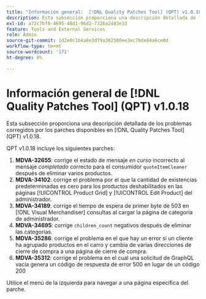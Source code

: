 ```yaml
---
title: "Información general:  [!DNL Quality Patches Tool] (QPT) v1.0.18"
description: Esta subsección proporciona una descripción detallada de los problemas corregidos por los parches disponibles en  [!DNL Quality Patches Tool] (QPT) v1.0.18.
exl-id: a72c7bf0-4695-48d1-96d2-7326a2483e33
feature: Tools and External Services
role: Admin
source-git-commit: 1d2e0c1b4a8e3d79a362500ee3ec7bde84a6ce0d
workflow-type: tm+mt
source-wordcount: '171'
ht-degree: 0%

---
```


# Información general de [!DNL Quality Patches Tool] (QPT) v1.0.18

Esta subsección proporciona una descripción detallada de los problemas corregidos por los parches disponibles en [!DNL Quality Patches Tool] (QPT) v1.0.18.

QPT v1.0.18 incluye los siguientes parches:

1. **MDVA-32655**: corrige el estado de mensaje *en curso* incorrecto al mensaje *completado* correcto para el consumidor `quoteItemCleaner` después de eliminar varios productos.
1. **MDVA-34102**: corrige el problema por el que la cantidad de existencias predeterminadas es cero para los productos deshabilitados en las páginas [!UICONTROL Product Grid] y [!UICONTROL Edit Product] del administrador.
1. **MDVA-34189**: corrige el tiempo de espera de primer byte de 503 en [!DNL Visual Merchandiser] consultas al cargar la página de categoría de administrador.
1. **MDVA-34695**: corrige `children_count` negativos después de eliminar las categorías.
1. **MDVA-35286**: corrige el problema en el que hay un error si un cliente ha agrupado productos en el carro y cambia de varias direcciones de cierre de compra a una página de cierre de compra.
1. **MDVA-35312**: corrige el problema en el cual una solicitud de GraphQL vacía genera un código de respuesta de error 500 en lugar de un código 200

Utilice el menú de la izquierda para navegar a una página específica del parche.
